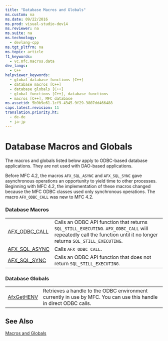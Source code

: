 ```yaml
---
title: "Database Macros and Globals"
ms.custom: na
ms.date: 09/22/2016
ms.prod: visual-studio-dev14
ms.reviewer: na
ms.suite: na
ms.technology: 
  - devlang-cpp
ms.tgt_pltfrm: na
ms.topic: article
f1_keywords: 
  - vc.mfc.macros.data
dev_langs: 
  - C++
helpviewer_keywords: 
  - global database functions [C++]
  - database macros [C++]
  - database globals [C++]
  - global functions [C++], database functions
  - macros [C++], MFC database
ms.assetid: 5b9b9e61-1cf9-4345-9f29-3807dd466488
caps.latest.revision: 11
translation.priority.ht: 
  - de-de
  - ja-jp
---
```

# Database Macros and Globals
The macros and globals listed below apply to ODBC-based database applications. They are not used with DAO-based applications.  
  
 Before MFC 4.2, the macros `AFX_SQL_ASYNC` and `AFX_SQL_SYNC` gave asynchronous operations an opportunity to yield time to other processes. Beginning with MFC 4.2, the implementation of these macros changed because the MFC ODBC classes used only synchronous operations. The macro `AFX_ODBC_CALL` was new to MFC 4.2.  
  
### Database Macros  
  
|||  
|-|-|  
|[AFX_ODBC_CALL](../vs140/afx_odbc_call.md)|Calls an ODBC API function that returns `SQL_STILL_EXECUTING`. `AFX_ODBC_CALL` will repeatedly call the function until it no longer returns `SQL_STILL_EXECUTING`.|  
|[AFX_SQL_ASYNC](../vs140/afx_sql_async.md)|Calls `AFX_ODBC_CALL`.|  
|[AFX_SQL_SYNC](../vs140/afx_sql_sync.md)|Calls an ODBC API function that does not return `SQL_STILL_EXECUTING`.|  
  
### Database Globals  
  
|||  
|-|-|  
|[AfxGetHENV](../vs140/afxgethenv.md)|Retrieves a handle to the ODBC environment currently in use by MFC. You can use this handle in direct ODBC calls.|  
  
## See Also  
 [Macros and Globals](../vs140/mfc-macros-and-globals.md)